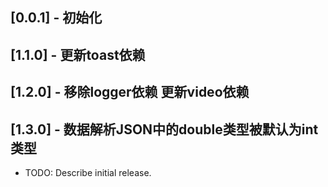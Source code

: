 ## [0.0.1] - 初始化
## [1.1.0] - 更新toast依赖
## [1.2.0] - 移除logger依赖 更新video依赖
## [1.3.0] - 数据解析JSON中的double类型被默认为int类型
* TODO: Describe initial release.

